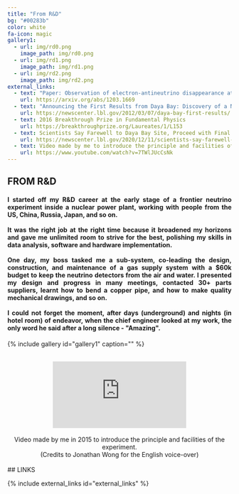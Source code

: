 ```yaml
---
title: "From R&D"
bg: "#00283b"
color: white
fa-icon: magic
gallery1:
  - url: img/rd0.png
    image_path: img/rd0.png
  - url: img/rd1.png
    image_path: img/rd1.png
  - url: img/rd2.png
    image_path: img/rd2.png
external_links:
  - text: "Paper: Observation of electron-antineutrino disappearance at Daya Bay"
    url: https://arxiv.org/abs/1203.1669
  - text: "Announcing the First Results from Daya Bay: Discovery of a New Kind of Neutrino Transformation"
    url: https://newscenter.lbl.gov/2012/03/07/daya-bay-first-results/
  - text: 2016 Breakthrough Prize in Fundamental Physics
    url: https://breakthroughprize.org/Laureates/1/L153
  - text: Scientists Say Farewell to Daya Bay Site, Proceed with Final Data Analysis
    url: https://newscenter.lbl.gov/2020/12/11/scientists-say-farewell-to-daya-bay-site-proceed-with-final-data-analysis/
  - text: Video made by me to introduce the principle and facilities of the experiment
    url: https://www.youtube.com/watch?v=7TWlJUcCsNk
---
```

## FROM R&D

<div style="text-align: justify"><h4>
I started off my R&D career at the early stage of a frontier neutrino experiment inside a nuclear power plant, working with people from the US, China, Russia, Japan, and so on. 
<br>
<br>
It was the right job at the right time because it broadened my horizons and gave me unlimited room to strive for the best, polishing my skills in data analysis, software and hardware implementation. 
<br>
<br>
One day, my boss tasked me a sub-system, co-leading the design, construction, and maintenance of a gas supply system with a $60k budget to keep the neutrino detectors from the air and water.  I presented my design and progress in many meetings, contacted 30+ parts suppliers, learnt how to bend a copper pipe, and how to make quality mechanical drawings, and so on. 
<br>
<br>
I could not forget the moment, after days (underground) and nights (in hotel room) of endeavor, when the chief engineer looked at my work, the only word he said after a long silence - "Amazing".  
</h4></div>

{% include gallery id="gallery1" caption="" %}

<br>
<center>
<div class="video_container">
    <iframe class="responsive-iframe" src="https://www.youtube.com/embed/7TWlJUcCsNk" frameborder="0" allow="accelerometer; autoplay; clipboard-write; encrypted-media; gyroscope; picture-in-picture" allowfullscreen></iframe>
</div>
<br>Video made by me in 2015 to introduce the principle and facilities of the experiment. 
<br>(Credits to Jonathan Wong for the English voice-over) 
</center>

<br> 
## LINKS

{% include external_links id="external_links" %}
